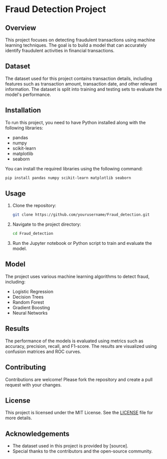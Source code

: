 # Fraud Detection Project

## Overview
This project focuses on detecting fraudulent transactions using machine learning techniques. The goal is to build a model that can accurately identify fraudulent activities in financial transactions.

## Dataset
The dataset used for this project contains transaction details, including features such as transaction amount, transaction date, and other relevant information. The dataset is split into training and testing sets to evaluate the model's performance.

## Installation
To run this project, you need to have Python installed along with the following libraries:
- pandas
- numpy
- scikit-learn
- matplotlib
- seaborn

You can install the required libraries using the following command:
```bash
pip install pandas numpy scikit-learn matplotlib seaborn
```

## Usage
1. Clone the repository:
    ```bash
    git clone https://github.com/yourusername/Fraud_detection.git
    ```
2. Navigate to the project directory:
    ```bash
    cd Fraud_detection
    ```
3. Run the Jupyter notebook or Python script to train and evaluate the model.

## Model
The project uses various machine learning algorithms to detect fraud, including:
- Logistic Regression
- Decision Trees
- Random Forest
- Gradient Boosting
- Neural Networks

## Results
The performance of the models is evaluated using metrics such as accuracy, precision, recall, and F1-score. The results are visualized using confusion matrices and ROC curves.

## Contributing
Contributions are welcome! Please fork the repository and create a pull request with your changes.

## License
This project is licensed under the MIT License. See the [LICENSE](LICENSE) file for more details.

## Acknowledgements
- The dataset used in this project is provided by [source].
- Special thanks to the contributors and the open-source community.
